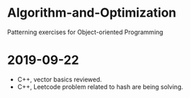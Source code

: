 # Algorithm-and-Optimization
Patterning exercises for Object-oriented Programming

# 2019-09-22
- C++, vector basics reviewed.
- C++, Leetcode problem related to hash are being solving.
